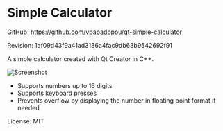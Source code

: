 # Simple Calculator

GitHub: https://github.com/vpapadopou/qt-simple-calculator

Revision: 1af09d43f9a41ad3136a4fac9db63b9542692f91

A simple calculator created with Qt Creator in C++.

![Screenshot](/screenshots/calculator-screenshot.jpeg?raw=true "Calculator Screenshot")

- Supports numbers up to 16 digits
- Supports keyboard presses
- Prevents overflow by displaying the number in floating point format if needed

License: MIT
